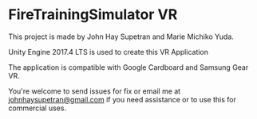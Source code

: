# FireTrainingSimulator VR

This project is made by John Hay Supetran and Marie Michiko Yuda.


Unity Engine 2017.4 LTS is used to create this VR Application

The application is compatible with Google Cardboard and Samsung Gear VR. 

You're welcome to send issues for fix or email me at johnhaysupetran@gmail.com if you need assistance or to use this for commercial uses.
